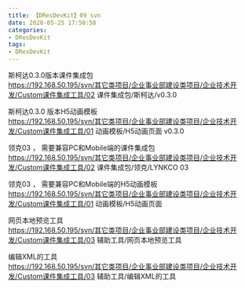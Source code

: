 ```yaml
---
title: 【DResDevKit】09 svn
date: 2020-05-25 17:50:58
categories: 
- DResDevKit
tags:
- DResDevKit
---
```



斯柯达0.3.0版本课件集成包  
https://192.168.50.195/svn/其它类项目/企业事业部建设类项目/企业技术开发/Custom课件集成工具/02 课件集成包/斯柯达/v0.3.0  

斯柯达0.3.0 版本H5动画模板  
https://192.168.50.195/svn/其它类项目/企业事业部建设类项目/企业技术开发/Custom课件集成工具/01 动画模板/H5动画页面 v0.3.0  


领克03 ， 需要兼容PC和Mobile端的课件集成包    
https://192.168.50.195/svn/其它类项目/企业事业部建设类项目/企业技术开发/Custom课件集成工具/02 课件集成包/领克/LYNKCO 03  


领克03 ， 需要兼容PC和Mobile端的H5动画模板  
https://192.168.50.195/svn/其它类项目/企业事业部建设类项目/企业技术开发/Custom课件集成工具/01 动画模板/H5动画页面    


网页本地预览工具  
https://192.168.50.195/svn/其它类项目/企业事业部建设类项目/企业技术开发/Custom课件集成工具/03 辅助工具/网页本地预览工具  

编辑XML的工具  
https://192.168.50.195/svn/其它类项目/企业事业部建设类项目/企业技术开发/Custom课件集成工具/03 辅助工具/编辑XML的工具  

